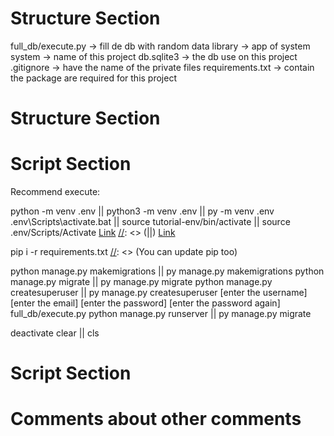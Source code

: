 # Structure Section
full_db/execute.py -> fill de db with random data
library -> app of system
system -> name of this project
db.sqlite3 -> the db use on this project
.gitignore -> have the name of the private files
requirements.txt -> contain the package are required for this project
# Structure Section

# Script Section
Recommend execute:

python -m venv .env || python3 -m venv .env || py -m venv .env
.env\Scripts\activate.bat || source tutorial-env/bin/activate || source .env/Scripts/Activate
[Link](https://docs.python.org/3/library/venv.html)
[//]: <> (||)
[Link](https://www.anaconda.com/products/distribution)

pip i -r requirements.txt
[//]: <> (You can update pip too)

python manage.py makemigrations || py manage.py makemigrations
python manage.py migrate || py manage.py migrate
python manage.py createsuperuser || py manage.py createsuperuser
[enter the username]
[enter the email]
[enter the password]
[enter the password again]
full_db/execute.py
python manage.py runserver || py manage.py migrate

deactivate
clear || cls
# Script Section
# Comments about other comments
[//]: <> (Additionaly I've the extension better comments)
[//]: <> (* is for a highlight comment, for not discard the comment as just only one more)
[//]: <> (! is for a red comment, I think this comment as something is not ok)
[//]: <> (? a blue comment, I see it as a info about something)
#